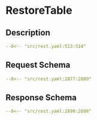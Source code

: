 # RestoreTable

## Description

```yaml
--8<-- "src/rest.yaml:513:514"
```

## Request Schema

```yaml
--8<-- "src/rest.yaml:2877:2889"
```

## Response Schema

```yaml
--8<-- "src/rest.yaml:2890:2898"
```
